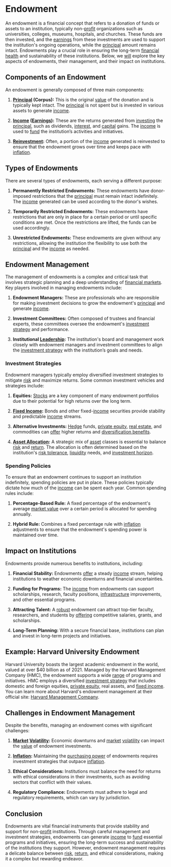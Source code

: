 # Endowment

An endowment is a financial concept that refers to a donation of funds or assets to an institution, typically non-[profit](../p/profit.md) organizations such as universities, colleges, museums, hospitals, and churches. These funds are then invested, and the [earnings](../e/earnings.md) from these investments are used to support the institution's ongoing operations, while the [principal](../p/principal.md) amount remains intact. Endowments play a crucial role in ensuring the long-term [financial health](../f/financial_health.md) and sustainability of these institutions. Below, we [will](../w/will.md) explore the key aspects of endowments, their management, and their impact on institutions.

## Components of an Endowment

An endowment is generally composed of three main components:

1. **[Principal](../p/principal.md) (Corpus):** This is the original [value](../v/value.md) of the donation and is typically kept intact. The [principal](../p/principal.md) is not spent but is invested in various assets to generate [income](../i/income.md).

2. **[Income](../i/income.md) ([Earnings](../e/earnings.md)):** These are the returns generated from [investing](../i/investing.md) the [principal](../p/principal.md), such as dividends, [interest](../i/interest.md), and [capital](../c/capital.md) gains. The [income](../i/income.md) is used to [fund](../f/fund.md) the institution’s activities and initiatives.

3. **[Reinvestment](../r/reinvestment.md):** Often, a portion of the [income](../i/income.md) generated is reinvested to ensure that the endowment grows over time and keeps pace with [inflation](../i/inflation.md).

## Types of Endowments

There are several types of endowments, each serving a different purpose:

1. **Permanently Restricted Endowments:** These endowments have donor-imposed restrictions that the [principal](../p/principal.md) must remain intact indefinitely. The [income](../i/income.md) generated can be used according to the donor's wishes.

2. **Temporarily Restricted Endowments:** These endowments have restrictions that are only in place for a certain period or until specific conditions are met. Once the restrictions are lifted, the funds can be used accordingly.

3. **Unrestricted Endowments:** These endowments are given without any restrictions, allowing the institution the flexibility to use both the [principal](../p/principal.md) and the [income](../i/income.md) as needed.

## Endowment Management

The management of endowments is a complex and critical task that involves strategic planning and a deep understanding of [financial markets](../f/financial_market.md). Key players involved in managing endowments include:

1. **Endowment Managers:** These are professionals who are responsible for making investment decisions to grow the endowment's [principal](../p/principal.md) and generate [income](../i/income.md).

2. **Investment Committees:** Often composed of trustees and financial experts, these committees oversee the endowment's [investment strategy](../i/investment_strategy.md) and performance.

3. **Institutional [Leadership](../l/leadership.md):** The institution's board and management work closely with endowment managers and investment committees to align the [investment strategy](../i/investment_strategy.md) with the institution’s goals and needs.

### Investment Strategies

Endowment managers typically employ diversified investment strategies to mitigate [risk](../r/risk.md) and maximize returns. Some common investment vehicles and strategies include:

1. **Equities:** [Stocks](../s/stock.md) are a key component of many endowment portfolios due to their potential for high returns over the long term.

2. **[Fixed Income](../f/fixed_income.md):** Bonds and other fixed-[income](../i/income.md) securities provide stability and predictable [income](../i/income.md) streams.

3. **Alternative Investments:** [Hedge](../h/hedge.md) funds, [private equity](../p/private_equity.md), [real estate](../r/real_estate.md), and commodities can [offer](../o/offer.md) higher returns and [diversification benefits](../d/diversification_benefits.md).

4. **[Asset Allocation](../a/asset_allocation.md):** A strategic mix of [asset](../a/asset.md) classes is essential to balance [risk](../r/risk.md) and [return](../r/return.md). The allocation is often determined based on the institution's [risk tolerance](../r/risk_tolerance.md), [liquidity](../l/liquidity.md) needs, and [investment horizon](../i/investment_horizon.md).

### Spending Policies

To ensure that an endowment continues to support an institution indefinitely, spending policies are put in place. These policies typically dictate how much of the [income](../i/income.md) can be spent each year. Common spending rules include:

1. **Percentage-Based Rule:** A fixed percentage of the endowment's average [market value](../m/market_value.md) over a certain period is allocated for spending annually.

2. **Hybrid Rule:** Combines a fixed percentage rule with [inflation](../i/inflation.md) adjustments to ensure that the endowment's spending power is maintained over time.

## Impact on Institutions

Endowments provide numerous benefits to institutions, including:

1. **Financial Stability:** Endowments [offer](../o/offer.md) a steady [income](../i/income.md) stream, helping institutions to weather economic downturns and financial uncertainties.

2. **Funding for Programs:** The [income](../i/income.md) from endowments can support scholarships, research, faculty positions, [infrastructure](../i/infrastructure.md) improvements, and other essential programs.

3. **Attracting Talent:** A [robust](../r/robust.md) endowment can attract top-tier faculty, researchers, and students by [offering](../o/offering.md) competitive salaries, grants, and scholarships.

4. **Long-Term Planning:** With a secure financial base, institutions can plan and invest in long-term projects and initiatives.

## Example: Harvard University Endowment

Harvard University boasts the largest academic endowment in the world, valued at over $40 billion as of 2021. Managed by the Harvard Management Company (HMC), the endowment supports a wide [range](../r/range.md) of programs and initiatives. HMC employs a diversified [investment strategy](../i/investment_strategy.md) that includes domestic and foreign equities, [private equity](../p/private_equity.md), real assets, and [fixed income](../f/fixed_income.md). You can learn more about Harvard's endowment management at their official site: [Harvard Management Company](https://www.hmc.harvard.edu/).

## Challenges in Endowment Management

Despite the benefits, managing an endowment comes with significant challenges:

1. **[Market](../m/market.md) [Volatility](../v/volatility.md):** Economic downturns and [market](../m/market.md) [volatility](../v/volatility.md) can impact the [value](../v/value.md) of endowment investments.

2. **[Inflation](../i/inflation.md):** Maintaining the [purchasing power](../p/purchasing_power.md) of endowments requires investment strategies that outpace [inflation](../i/inflation.md).

3. **Ethical Considerations:** Institutions must balance the need for returns with ethical considerations in their investments, such as avoiding sectors that conflict with their values.

4. **Regulatory Compliance:** Endowments must adhere to legal and regulatory requirements, which can vary by jurisdiction.

## Conclusion

Endowments are vital financial instruments that provide stability and support for non-[profit](../p/profit.md) institutions. Through careful management and investment strategies, endowments can generate [income](../i/income.md) to [fund](../f/fund.md) essential programs and initiatives, ensuring the long-term success and sustainability of the institutions they support. However, endowment management requires a delicate balance between [risk](../r/risk.md), [return](../r/return.md), and ethical considerations, making it a complex but rewarding endeavor.